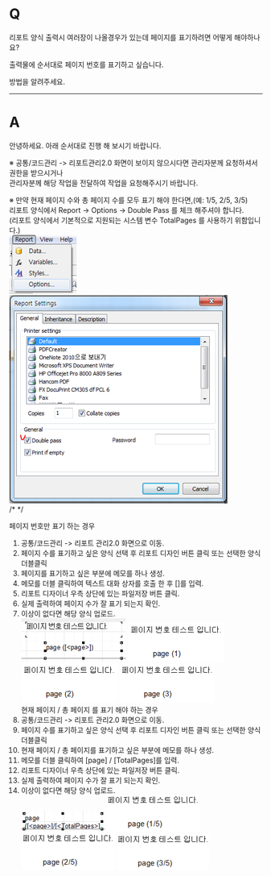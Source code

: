 # Q

리포트 양식 출력시 여러장이 나올경우가 있는데 페이지를 표기하려면 어떻게 해야하나요?  

출력물에 순서대로 페이지 번호를 표기하고 싶습니다.  

방법을 알려주세요.
***
# A
안녕하세요. 아래 순서대로 진행 해 보시기 바랍니다.  

※ 공통/코드관리 -> 리포트관리2.0 화면이 보이지 않으시다면 관리자분께 요청하셔서 권한을 받으시거나  
관리자분께 해당 작업을 전달하여 작업을 요청해주시기 바랍니다.  

※ 만약 현재 페이지 수와 총 페이지 수를 모두 표기 해야 한다면,(예: 1/5, 2/5, 3/5)  
리포트 양식에서 Report -> Options -> Double Pass 를 체크 해주셔야 합니다.  
(리포트 양식에서 기본적으로 지원되는 시스템 변수 TotalPages 를 사용하기 위함입니다.)  
![](/assets/faq/002-16/01Report-Options.png)  
![](/assets/faq/002-16/02Double_pass_선택.png)  
/* */  

페이지 번호만 표기 하는 경우  
1. 공통/코드관리 -> 리포트 관리2.0 화면으로 이동.  
1. 페이지 수를 표기하고 싶은 양식 선택 후 리포트 디자인 버튼 클릭 또는 선택한 양식 더블클릭  
1. 페이지를 표기하고 싶은 부분에 메모를 하나 생성.  
1. 메모를 더블 클릭하여 텍스트 대화 상자를 호출 한 후 [<page>]를 입력.  
1. 리포트 디자이너 우측 상단에 있는 파일저장 버튼 클릭.  
1. 실제 출력하여 페이지 수가 잘 표기 되는지 확인.  
1. 이상이 없다면 해당 양식 업로드.  
![](/assets/faq/002-16/03page.png) ![](/assets/faq/002-16/04페이지_테스트1.png) ![](/assets/faq/002-16/05페이지_테스트2.png) ![](/assets/faq/002-16/06페이지_테스트3.png)  
현재 페이지 / 총 페이지 를 표기 해야 하는 경우  
1. 공통/코드관리 -> 리포트 관리2.0 화면으로 이동.  
1. 페이지 수를 표기하고 싶은 양식 선택 후 리포트 디자인 버튼 클릭 또는 선택한 양식 더블클릭  
1. 현재 페이지 / 총 페이지를 표기하고 싶은 부분에 메모를 하나 생성.  
1. 메모를 더블 클릭하여 [page] / [TotalPages]를 입력.  
1. 리포트 디자이너 우측 상단에 있는 파일저장 버튼 클릭.  
1. 실제 출력하여 페이지 수가 잘 표기 되는지 확인.  
1. 이상이 없다면 해당 양식 업로드.  
![](/assets/faq/002-16/07Totalpages.png) ![](/assets/faq/002-16/08총_페이지_테스트1.png) ![](/assets/faq/002-16/09총_페이지_테스트2.png) ![](/assets/faq/002-16/10총_페이지_테스트3.png)  
